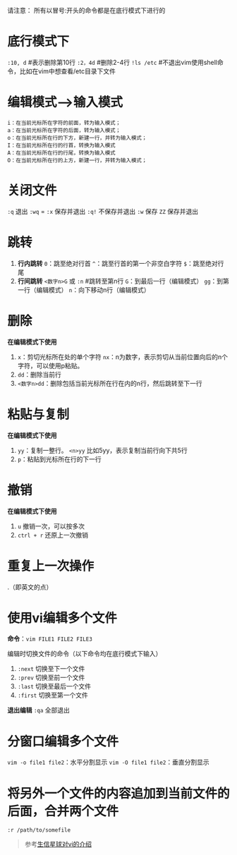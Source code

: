 ﻿请注意：	所有以冒号:开头的命令都是在底行模式下进行的
# 底行模式下
`:10, d`  #表示删除第10行
`:2，4d`  #删除2-4行
`!ls /etc`  #不退出vim使用shell命令，比如在vim中想查看/etc目录下文件
# 编辑模式-->输入模式
	i：在当前光标所在字符的前面，转为输入模式； 
	a：在当前光标所在字符的后面，转为输入模式； 
	o：在当前光标所在行的下方，新建一行，并转为输入模式；
	I：在当前光标所在行的行首，转换为输入模式
	A：在当前光标所在行的行尾，转换为输入模式
	O：在当前光标所在行的上方，新建一行，并转为输入模式；
# 关闭文件
`:q`  退出
`:wq` = `:x`   保存并退出
`:q!`   不保存并退出
`:w`   保存
`ZZ`   保存并退出
# 跳转
1. **行内跳转**
	`0`：跳至绝对行首
	`^`：跳至行首的第一个非空白字符
	`$`：跳至绝对行尾
2. **行间跳转**
	`<数字n>G` 或 `:n`  #跳转至第n行
	`G`：到最后一行（编辑模式）
	`gg`：到第一行（编辑模式）
	`n`：向下移动n行（编辑模式）
# 删除
**在编辑模式下使用**
1. `x`：剪切光标所在处的单个字符
	`nx`：n为数字，表示剪切从当前位置向后的n个字符，可以使用p粘贴。
3. `dd`：删除当前行
4. `<数字n>dd`：删除包括当前光标所在行在内的n行，然后跳转至下一行
# 粘贴与复制
**在编辑模式下使用**
1. `yy`：复制一整行。  `<n>yy` 比如5yy，表示复制当前行向下共5行
2. `p`：粘贴到光标所在行的下一行

# 撤销
**在编辑模式下使用**
1. `u` 撤销一次，可以按多次
2. `ctrl + r`  还原上一次撤销
# 重复上一次操作
.（即英文的点）
# 使用vi编辑多个文件
**命令**：`vim FILE1 FILE2 FILE3`

编辑时切换文件的命令（以下命令均在底行模式下输入）
1. `:next` 切换至下一个文件
2. `:prev` 切换至前一个文件
3. `:last` 切换至最后一个文件
4. `:first` 切换至第一个文件

**退出编辑**
`:qa` 全部退出
# 分窗口编辑多个文件
`vim -o file1 file2`：水平分割显示
`vim -O file1 file2`：垂直分割显示
# 将另外一个文件的内容追加到当前文件的后面，合并两个文件
`:r /path/to/somefile`

> 参考[生信星球对vi的介绍](https://mp.weixin.qq.com/s?__biz=MzU4NjU4ODQ2MQ==&mid=2247484114&idx=1&sn=d8a5fa046d0ee3eb1cb6ef8baca96780&chksm=fdf84a90ca8fc38633e3960e6d2693b9db4f31bb7abdf84a0afd7cf642d69340163ad4293294&mpshare=1&scene=23&srcid=0705dWQnlRCL1e3MgFP8SCoN#rd)


